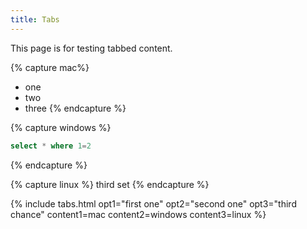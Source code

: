 ```yaml
---
title: Tabs
---
```


This page is for testing tabbed content. 


{% capture mac%}
* one
* two
* three
{% endcapture %}

{% capture windows %}
```sql
select * where 1=2
```
{% endcapture %}

{% capture linux %}
third set
{% endcapture %}


{% include tabs.html opt1="first one" opt2="second one"  opt3="third chance" content1=mac content2=windows content3=linux %}
